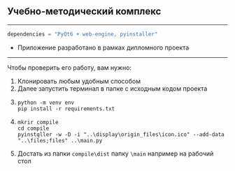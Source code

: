 ## Учебно-методический комплекс
***
```python
dependencies = "PyQt6 + web-engine, pyinstaller"
```
* Приложение разработано в рамках дипломного проекта
***
Чтобы проверить его работу, вам нужно:
1. Клонировать любым удобным способом
2. Далее запустить терминал в папке с исходным кодом проекта
3. ```commandline
   python -m venv env
   pip install -r requirements.txt
   ```
4. ```commandline
   mkrir compile
   cd compile
   pyinstqller -w -D -i "..\display\origin_files\icon.ico" --add-data "..\files;files" ..\main.py
   ```
5. Достать из папки ```compile\dist``` папку ```\main``` например на рабочий стол